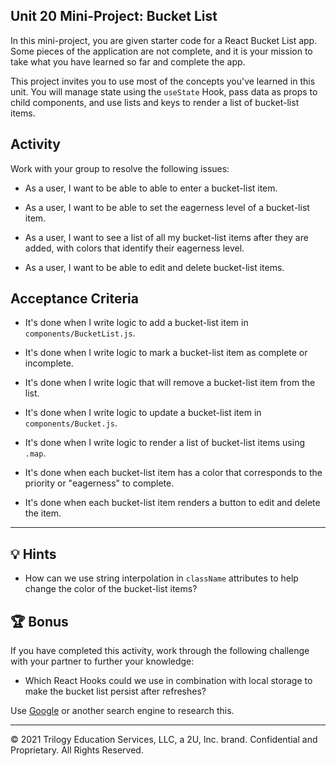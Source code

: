 ## Unit 20 Mini-Project: Bucket List

In this mini-project, you are given starter code for a React Bucket List app. Some pieces of the application are not complete, and it is your mission to take what you have learned so far and complete the app.

This project invites you to use most of the concepts you've learned in this unit. You will manage state using the `useState` Hook, pass data as props to child components, and use lists and keys to render a list of bucket-list items.

## Activity

Work with your group to resolve the following issues:

- As a user, I want to be able to able to enter a bucket-list item.

- As a user, I want to be able to set the eagerness level of a bucket-list item.

- As a user, I want to see a list of all my bucket-list items after they are added, with colors that identify their eagerness level.

- As a user, I want to be able to edit and delete bucket-list items.

## Acceptance Criteria

- It's done when I write logic to add a bucket-list item in `components/BucketList.js`.

- It's done when I write logic to mark a bucket-list item as complete or incomplete.

- It's done when I write logic that will remove a bucket-list item from the list.

- It's done when I write logic to update a bucket-list item in `components/Bucket.js`.

- It's done when I write logic to render a list of bucket-list items using `.map`.

- It's done when each bucket-list item has a color that corresponds to the priority or "eagerness" to complete.

- It's done when each bucket-list item renders a button to edit and delete the item.

---

## 💡 Hints

- How can we use string interpolation in `className` attributes to help change the color of the bucket-list items?

## 🏆 Bonus

If you have completed this activity, work through the following challenge with your partner to further your knowledge:

- Which React Hooks could we use in combination with local storage to make the bucket list persist after refreshes?

Use [Google](https://www.google.com) or another search engine to research this.

---

© 2021 Trilogy Education Services, LLC, a 2U, Inc. brand. Confidential and Proprietary. All Rights Reserved.
